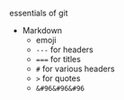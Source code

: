essentials of git

* Markdown
  * emoji
  * `---` for headers
  * `===` for titles
  * `#` for various headers
  * `>` for quotes
  * ```&#96&#96&#96```

